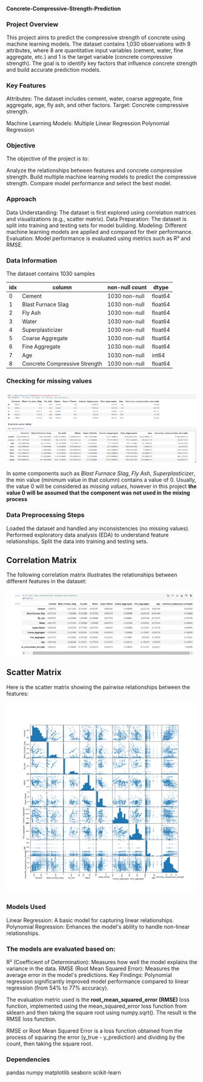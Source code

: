 #### Concrete-Compressive-Strength-Prediction

### Project Overview
This project aims to predict the compressive strength of concrete using machine learning models. The dataset contains 1,030 observations with 9 attributes, where 8 are quantitative input variables (cement, water, fine aggregate, etc.) and 1 is the target variable (concrete compressive strength). The goal is to identify key factors that influence concrete strength and build accurate prediction models.

### Key Features
Attributes: The dataset includes cement, water, coarse aggregate, fine aggregate, age, fly ash, and other factors.
Target: Concrete compressive strength.

Machine Learning Models:
Multiple Linear Regression
Polynomial Regression

### Objective

The objective of the project is to:

Analyze the relationships between features and concrete compressive strength.
Build multiple machine learning models to predict the compressive strength.
Compare model performance and select the best model.

### Approach

Data Understanding: The dataset is first explored using correlation matrices and visualizations (e.g., scatter matrix).
Data Preparation: The dataset is split into training and testing sets for model building.
Modeling: Different machine learning models are applied and compared for their performance.
Evaluation: Model performance is evaluated using metrics such as R² and RMSE.

### Data Information
The dataset contains 1030 samples  

| idx | column                        | non-null count | dtype   |
|-----|-------------------------------|----------------|---------|
| 0   | Cement                        | 1030 non-null  | float64 |
| 1   | Blast Furnace Slag            | 1030 non-null  | float64 |
| 2   | Fly Ash                       | 1030 non-null  | float64 |
| 3   | Water                         | 1030 non-null  | float64 |
| 4   | Superplasticizer              | 1030 non-null  | float64 |
| 5   | Coarse Aggregate              | 1030 non-null  | float64 |
| 6   | Fine Aggregate                | 1030 non-null  | float64 |
| 7   | Age                           | 1030 non-null  | int64   |
| 8   | Concrete Compressive Strength | 1030 non-null  | float64 |
  

### Checking for missing values  

![DataSet Describe](images/Concrete_data.png)


In some components such as *Blast Furnace Slag*, *Fly Ash*, *Superplasticizer*, the min value (minimum value in that column) contains a value of 0.
Usually, the value 0 will be considered as *missing values*, however in this project **the value 0 will be assumed that the component was not used in the mixing process**

### Data Preprocessing Steps

Loaded the dataset and handled any inconsistencies (no missing values).
Performed exploratory data analysis (EDA) to understand feature relationships.
Split the data into training and testing sets.

## Correlation Matrix
The following correlation matrix illustrates the relationships between different features in the dataset:

![Correlation Matrix](images/Concrete_Correlation_Matrix.png)

## Scatter Matrix
Here is the scatter matrix showing the pairwise relationships between the features:

![Scatter Matrix](plots/scatter_plot_concrete.png)

### Models Used

Linear Regression: A basic model for capturing linear relationships.
Polynomial Regression: Enhances the model's ability to handle non-linear relationships.

### The models are evaluated based on:

R² (Coefficient of Determination): Measures how well the model explains the variance in the data.
RMSE (Root Mean Squared Error): Measures the average error in the model's predictions.
Key Findings:
Polynomial regression significantly improved model performance compared to linear regression (from 54% to 77% accuracy).

The evaluation metric used is the **root_mean_squared_error (RMSE)** loss function, implemented using the mean_squared_error loss function from sklearn and then taking the square root using numpy.sqrt(). The result is the RMSE loss function.

RMSE or Root Mean Squared Error is a loss function obtained from the process of squaring the error (y_true - y_prediction) and dividing by the count, then taking the square root.

### Dependencies

pandas
numpy
matplotlib
seaborn
scikit-learn